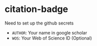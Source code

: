 # citation-badge

Need to set up the github secrets
- `AUTHOR`: Your name in google scholar
- `WOS`: Your Web of Science ID (Optional)
